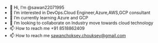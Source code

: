 - 👋 Hi, I’m @sawan22071995
- 👀 I’m interested in DevOps.Cloud Engineer,Azure,AWS,GCP consultant
- 🌱 I’m currently learning Azure and GCP
- 💞️ I’m looking to collaborate on Industry move towards cloud technology
- 📫 How to reach me +91 8518862409
- 📫 How to reach me sawanchoksey.chouksey@gmail.com

<!---
sawan22071995/sawan22071995 is a ✨ special ✨ repository because its `README.md` (this file) appears on your GitHub profile.
You can click the Preview link to take a look at your changes.
--->
